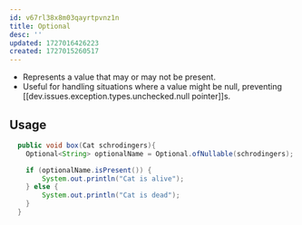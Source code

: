 ```yaml
---
id: v67rl38x8m03qayrtpvnz1n
title: Optional
desc: ''
updated: 1727016426223
created: 1727015260517
---
```


- Represents a value that may or may not be present.
- Useful for handling situations where a value might be null, preventing [[dev.issues.exception.types.unchecked.null pointer]]s.


## Usage

```java
  public void box(Cat schrodingers){
    Optional<String> optionalName = Optional.ofNullable(schrodingers);

    if (optionalName.isPresent()) {
        System.out.println("Cat is alive");
    } else {
        System.out.println("Cat is dead");
    }
  }
```